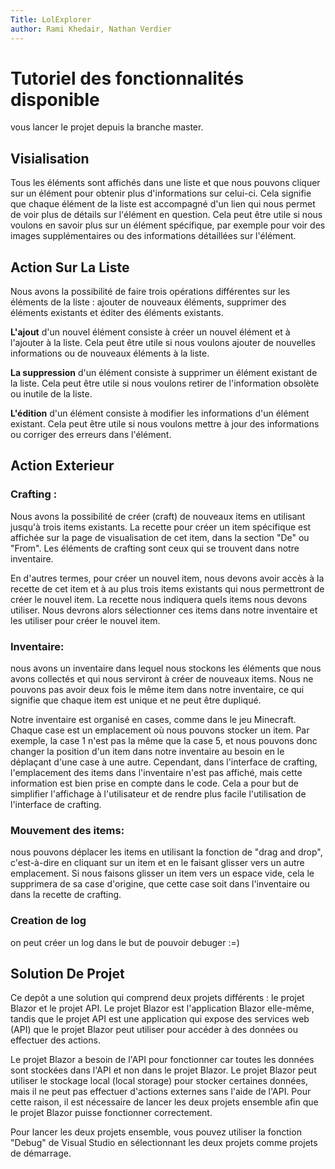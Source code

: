 ```yaml
---
Title: LolExplorer
author: Rami Khedair, Nathan Verdier
---
```


# Tutoriel des fonctionnalités disponible
vous lancer le projet depuis la branche master.
## Visialisation
Tous les éléments sont affichés dans une liste et que nous pouvons cliquer sur un élément pour obtenir plus d'informations sur celui-ci. Cela signifie que chaque élément de la liste est accompagné d'un lien qui nous permet de voir plus de détails sur l'élément en question. Cela peut être utile si nous voulons en savoir plus sur un élément spécifique, par exemple pour voir des images supplémentaires ou des informations détaillées sur l'élément.

## Action Sur La Liste
Nous avons la possibilité de faire trois opérations différentes sur les éléments de la liste : ajouter de nouveaux éléments, supprimer des éléments existants et éditer des éléments existants.

**L'ajout** d'un nouvel élément consiste à créer un nouvel élément et à l'ajouter à la liste. Cela peut être utile si nous voulons ajouter de nouvelles informations ou de nouveaux éléments à la liste.

**La suppression** d'un élément consiste à supprimer un élément existant de la liste. Cela peut être utile si nous voulons retirer de l'information obsolète ou inutile de la liste.

**L'édition** d'un élément consiste à modifier les informations d'un élément existant. Cela peut être utile si nous voulons mettre à jour des informations ou corriger des erreurs dans l'élément.

## Action Exterieur
### Crafting : 
Nous avons la possibilité de créer (craft) de nouveaux items en utilisant jusqu'à trois items existants. La recette pour créer un item spécifique est affichée sur la page de visualisation de cet item, dans la section "De" ou "From". Les éléments de crafting sont ceux qui se trouvent dans notre inventaire.

En d'autres termes, pour créer un nouvel item, nous devons avoir accès à la recette de cet item et à au plus trois items existants qui nous permettront de créer le nouvel item. La recette nous indiquera quels items nous devons utiliser. Nous devrons alors sélectionner ces items dans notre inventaire et les utiliser pour créer le nouvel item.

### Inventaire: 
nous avons un inventaire dans lequel nous stockons les éléments que nous avons collectés et qui nous serviront à créer de nouveaux items. Nous ne pouvons pas avoir deux fois le même item dans notre inventaire, ce qui signifie que chaque item est unique et ne peut être dupliqué.

Notre inventaire est organisé en cases, comme dans le jeu Minecraft. Chaque case est un emplacement où nous pouvons stocker un item. Par exemple, la case 1 n'est pas la même que la case 5, et nous pouvons donc changer la position d'un item dans notre inventaire au besoin en le déplaçant d'une case à une autre. Cependant, dans l'interface de crafting, l'emplacement des items dans l'inventaire n'est pas affiché, mais cette information est bien prise en compte dans le code. Cela a pour but de simplifier l'affichage à l'utilisateur et de rendre plus facile l'utilisation de l'interface de crafting.

### Mouvement des items: 
nous pouvons déplacer les items en utilisant la fonction de "drag and drop", c'est-à-dire en cliquant sur un item et en le faisant glisser vers un autre emplacement. Si nous faisons glisser un item vers un espace vide, cela le supprimera de sa case d'origine, que cette case soit dans l'inventaire ou dans la recette de crafting.
### Creation de log
on peut créer un log dans le but de pouvoir debuger :=)
## Solution De Projet 
Ce depôt a une solution qui comprend deux projets différents : le projet Blazor et le projet API. Le projet Blazor est l'application Blazor elle-même, tandis que le projet API est une application qui expose des services web (API) que le projet Blazor peut utiliser pour accéder à des données ou effectuer des actions.

Le projet Blazor a besoin de l'API pour fonctionner car toutes les données sont stockées dans l'API et non dans le projet Blazor. Le projet Blazor peut utiliser le stockage local (local storage) pour stocker certaines données, mais il ne peut pas effectuer d'actions externes sans l'aide de l'API. Pour cette raison, il est nécessaire de lancer les deux projets ensemble afin que le projet Blazor puisse fonctionner correctement.

Pour lancer les deux projets ensemble, vous pouvez utiliser la fonction "Debug" de Visual Studio en sélectionnant les deux projets comme projets de démarrage.